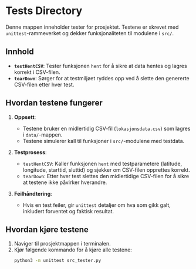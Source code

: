 # Tests Directory

Denne mappen inneholder tester for prosjektet. Testene er skrevet med `unittest`-rammeverket og dekker funksjonaliteten til modulene i `src/`.

## Innhold
- **`testHentCSV`**: Tester funksjonen `hent` for å sikre at data hentes og lagres korrekt i CSV-filen.
- **`tearDown`**: Sørger for at testmiljøet ryddes opp ved å slette den genererte CSV-filen etter hver test.

## Hvordan testene fungerer
1. **Oppsett**:
   - Testene bruker en midlertidig CSV-fil (`lokasjonsdata.csv`) som lagres i `data/`-mappen.
   - Testene simulerer kall til funksjoner i `src/`-modulene med testdata.

2. **Testprosess**:
   - `testHentCSV`: Kaller funksjonen `hent` med testparametere (latitude, longitude, starttid, sluttid) og sjekker om CSV-filen opprettes korrekt.
   - `tearDown`: Etter hver test slettes den midlertidige CSV-filen for å sikre at testene ikke påvirker hverandre.

3. **Feilhåndtering**:
   - Hvis en test feiler, gir `unittest` detaljer om hva som gikk galt, inkludert forventet og faktisk resultat.

## Hvordan kjøre testene
1. Naviger til prosjektmappen i terminalen.
2. Kjør følgende kommando for å kjøre alle testene:
   ```bash
   python3 -m unittest src_tester.py
